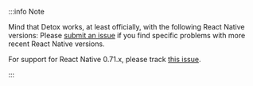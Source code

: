 <!-- markdownlint-configure-file { "first-line-h1": 0 } -->

:::info Note

Mind that Detox works, at least officially, with the following React Native versions:
Please [submit an issue](https://github.com/wix/Detox/issues/new/choose) if you find specific problems with more recent React Native versions.

For support for React Native 0.71.x, please track [this issue](https://github.com/wix/Detox/issues/3884).

:::
